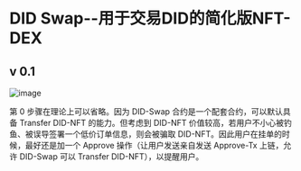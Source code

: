 

# DID Swap--用于交易DID的简化版NFT-DEX

## v 0.1

![image](https://user-images.githubusercontent.com/32976079/205847335-58c490da-ee3c-4450-9ede-b8413007bf43.png)

第 0 步骤在理论上可以省略。因为 DID-Swap 合约是一个配套合约，可以默认具备 Transfer DID-NFT 的能力。但考虑到 DID-NFT 价值较高，若用户不小心被钓鱼、被误导签署一个低价订单信息，则会被骗取 DID-NFT。因此用户在挂单的时候，最好还是加一个 Approve 操作（让用户发送亲自发送 Approve-Tx 上链，允许 DID-Swap 可以 Transfer DID-NFT），以提醒用户。

